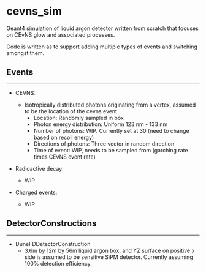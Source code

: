 # cevns_sim
Geant4 simulation of liquid argon detector written from scratch that focuses on CEvNS glow and associated processes.

Code is written as to support adding multiple types of events and switching amongst them. 


## Events
____
* CEVNS: 
  * Isotropically distributed photons originating from a vertex, assumed to be the location of the cevns event
    * Location: Randomly sampled in box
    * Photon energy distribution: Uniform 123 nm - 133 nm
    * Number of photons: WIP. Currently set at 30 (need to change based on recoil energy)
    * Directions of photons: Three vector in random direction
    * Time of event: WIP, needs to be sampled from (garching rate times CEvNS event rate)
  
* Radioactive decay:
  * WIP

* Charged events:
  * WIP

## DetectorConstructions
____

* DuneFDDetectorConstruction
    * 3.6m by 12m by 56m liquid argon box, and YZ surface on positive x side is assumed to be sensitive SiPM detector. Currently assuming 100% detection efficiency. 
